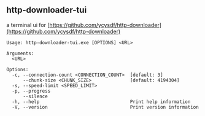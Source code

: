 ## http-downloader-tui

a terminal ui for [https://github.com/ycysdf/http-downloader](https://github.com/ycysdf/http-downloader)

```text
Usage: http-downloader-tui.exe [OPTIONS] <URL>

Arguments:
  <URL>

Options:
  -c, --connection-count <CONNECTION_COUNT>  [default: 3]
      --chunk-size <CHUNK_SIZE>              [default: 4194304]
  -s, --speed-limit <SPEED_LIMIT>
  -p, --progress
      --silence
  -h, --help                                 Print help information
  -V, --version                              Print version information
```